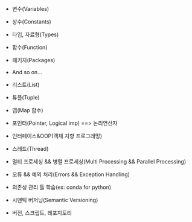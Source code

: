 - 변수(Variables)
- 상수(Constants)
- 타입, 자료형(Types)
- 함수(Function)
- 패키지(Packages)
- And so on...


- 리스트(List)
- 튜플(Tuple)
- 맵(Map 함수)
- 포인터(Pointer, Logical imp) ==> 논리연산자
- 인터페이스&OOP(객체 지향 프로그래밍)
- 스레드(Thread)
- 멀티 프로세싱 && 병렬 프로세싱(Multi Processing && Parallel Processing)
- 오류 && 예외 처리(Errors && Exception Handling)



- 의존성 관리 툴 학습(ex: conda for python)
- 시맨틱 버저닝(Semantic Versioning)
- 버전, 스크립트, 레포지토리